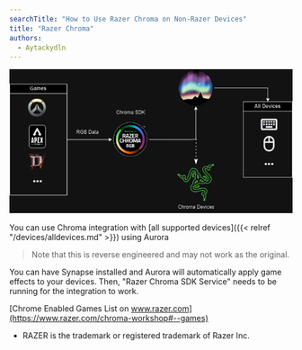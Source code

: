 ```yaml
---
searchTitle: "How to Use Razer Chroma on Non-Razer Devices"
title: "Razer Chroma"
authors:
  - Aytackydln
---
```


![Diagram showing Aurora Chroma integration](img/chroma_diagram.png)

You can use Chroma integration with [all supported devices]({{< relref "/devices/alldevices.md" >}}) using Aurora

> Note that this is reverse engineered and may not work as the original.

You can have Synapse installed and Aurora will automatically apply game effects to your devices.
Then, "Razer Chroma SDK Service" needs to be running for the integration to work.

[Chrome Enabled Games List on www.razer.com](https://www.razer.com/chroma-workshop#--games)

- RAZER is the trademark or registered trademark of Razer Inc.
